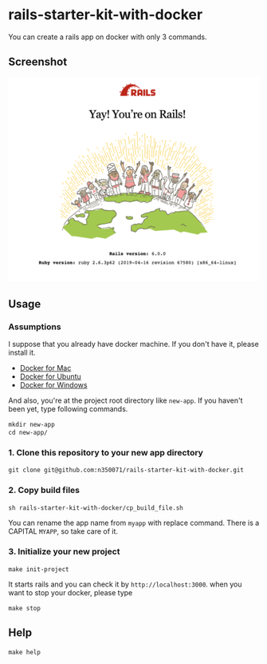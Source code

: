 # rails-starter-kit-with-docker

You can create a rails app on docker with only 3 commands.

## Screenshot

![screenshot](screenshot.png)

## Usage
### Assumptions
I suppose that you already have docker machine.
If you don't have it, please install it.
- [Docker for Mac](https://hub.docker.com/editions/community/docker-ce-desktop-mac)
- [Docker for Ubuntu](https://docs.docker.com/v17.12/install/linux/docker-ce/ubuntu/#install-docker-ce)
- [Docker for Windows](https://hub.docker.com/editions/community/docker-ce-desktop-windows)

And also, you're at the project root directory like `new-app`.
If you haven't been yet, type following commands.

```
mkdir new-app
cd new-app/
```

### 1. Clone this repository to your new app directory
```
git clone git@github.com:n350071/rails-starter-kit-with-docker.git
```

### 2. Copy build files
```
sh rails-starter-kit-with-docker/cp_build_file.sh
```

You can rename the app name from `myapp` with replace command.
There is a CAPITAL `MYAPP`, so take care of it.

### 3. Initialize your new project
```
make init-project
```

It starts rails and you can check it by `http://localhost:3000`.
when you want to stop your docker, please type

```
make stop
```

## Help
```
make help
```
